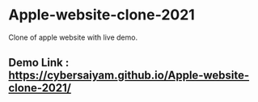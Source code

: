 # Apple-website-clone-2021
Clone of apple website with live demo.


## Demo Link : https://cybersaiyam.github.io/Apple-website-clone-2021/
